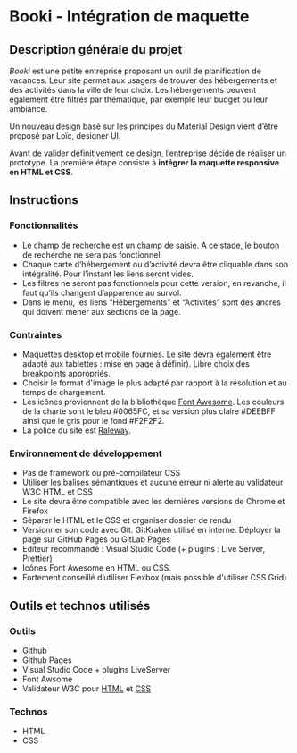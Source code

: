 # Booki - Intégration de maquette

## Description générale du projet
*Booki* est une petite entreprise proposant un outil de planification de vacances. Leur site permet aux usagers de trouver des hébergements et des activités dans la ville de leur choix. Les hébergements peuvent également être filtrés par thématique, par exemple leur budget ou leur ambiance.

Un nouveau design basé sur les principes du Material Design vient d’être proposé par Loïc, designer UI.

Avant de valider définitivement ce design, l’entreprise décide de réaliser un prototype. La première étape consiste à **intégrer la maquette responsive en HTML et CSS**.


## Instructions

### Fonctionnalités
-   Le champ de recherche est un champ de saisie. A ce stade, le bouton de recherche ne sera pas fonctionnel.
-   Chaque carte d’hébergement ou d’activité devra être cliquable dans son intégralité. Pour l’instant les liens seront vides.
-   Les filtres ne seront pas fonctionnels pour cette version, en revanche, il faut qu’ils changent d’apparence au survol.
-   Dans le menu, les liens “Hébergements” et “Activités” sont des ancres qui doivent mener aux sections de la page.

### Contraintes
-   Maquettes desktop et mobile fournies. Le site devra également être adapté aux tablettes : mise en page à définir). Libre choix des breakpoints appropriés.
-   Choisir le format d'image le plus adapté par rapport à la résolution et au temps de chargement.
-   Les icônes proviennent de la bibliothèque  [Font Awesome](https://fontawesome.com/). Les couleurs de la charte sont le bleu #0065FC, et sa version plus claire #DEEBFF ainsi que le gris pour le fond #F2F2F2.
-   La police du site est  [Raleway](https://fonts.google.com/specimen/Raleway).

### Environnement de développement
- Pas de framework ou pré-compilateur CSS
- Utiliser les balises sémantiques et aucune erreur ni alerte au validateur W3C HTML et CSS
- Le site devra être compatible avec les dernières versions de Chrome et Firefox
- Séparer le HTML et le CSS et organiser dossier de rendu
- Versionner son code avec Git. GitKraken utilisé en interne. Déployer la page sur GitHub Pages ou GitLab Pages
- Editeur recommandé : Visual Studio Code (+ plugins : Live Server, Prettier)
- Icônes Font Awesome en HTML ou CSS.
- Fortement conseillé d’utiliser Flexbox (mais possible d'utiliser CSS Grid)

## Outils et technos utilisés
### Outils
 - Github
 - Github Pages
 - Visual Studio Code + plugins LiveServer
 - Font Awsome
 - Validateur W3C pour [HTML](https://validator.w3.org/) et [CSS](https://jigsaw.w3.org/css-validator/#validate_by_upload)

### Technos
- HTML
- CSS
